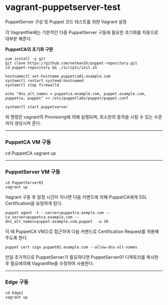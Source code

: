 # vagrant-puppetserver-test

PuppetServer 구성 및 Puppet 코드 테스트를 위한 Vagrant 설정

각 Vagrantfile에는 기본적인 다중 PuppetServer 구동에 필요한 초기화를 자동으로 대부분 해준다. 

**PuppetCA의 초기화 구문**
```
yum install -y git
git clone https://github.com/netman2k/puppet-repository.git
cd puppet-repository && ./scripts/init.sh

hostnamectl set-hostname puppetca01.example.com
systemctl restart systemd-hostnamed
systemctl stop firewalld

echo "dns_alt_names = puppetca.example.com, puppet.example.com, puppetca, puppet" >> /etc/puppetlabs/puppet/puppet.conf

systemctl start puppetserver
```
위 명령은 vagrant의 Provisiong에 의해 실행되며, 최소한의 동작을 시킬 수 있는 수준까지 생성시켜 준다.


***

### PuppetCA VM 구동
cd PuppetCA
vagrant up


***

### PuppetServer VM 구동
```
cd PuppetServer01
vagrant up
```

Vagrant 구동 후 일정 시간이 지나면 다음 커맨드에 의해 PuppetCA에게 SSL Certification을 요청하게 된다. 
```
puppet agent -t --server=puppetca.exmple.com --ca_server=puppetca.example.com --dns_alt_names=puppet.example.com,puppet  -w 30
```
이 때 PuppetCA VM으로 접근하여 다음 커맨드로 Certification Request를 허용해주도록 한다.
```
puppet cert sign puppet01.example.com --allow-dns-alt-names
```

만일 추가적으로 PuppetServer가 필요하다면 PuppetServer01 디렉토리를 복사한 후 필요에의해 Vagrantfile을 수정하여 사용한다.


***

### Edge 구동
```
cd Edge1
vagrant up
```
